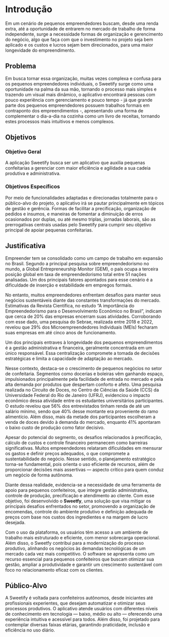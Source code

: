 # Introdução

Em um cenário de pequenos empreendedores buscam, desde uma renda extra, até a oportunidade de entrarem no mercado de trabalho de forma independente, surge a necessidade formas de organização e gerencimento do negócio, algo que faça com que o investimento no projeto seja bem aplicado e os custos e lucros sejam bem direcionados, para uma maior longevidade do empreendimento.

## Problema

Em busca tornar essa organização, muitas vezes complexa e confusa para os pequenos empreendedores individuais, o Sweetify surge como uma oportunidade na palma da sua mão, tornando o processo mais simples e trazendo um visual mais dinâmico, o aplicativo encontrará pessoas com pouco experiência com gerenciamento e pouco tempo - já que grande parte dos pequenos empreendedores possuem trabalhos formais em contraponto dos empreendimentos -, apresentando uma forma de complementar o dia-a-dia na cozinha como um livro de receitas, tornando estes processos mais intuitivos e menos complexos.

## Objetivos

### Objetivo Geral
A aplicação Sweetify busca ser um aplicativo que auxilia pequenas confeitarias a gerenciar com maior eficiência e agilidade a sua cadeia produtiva e administrativa. 

### Objetivos Específicos

Por meio de funcionalidades adaptadas e direcionadas totalmente para o público-alvo do projeto, o aplicativo irá se pautar principalmente em tópicos de gestão e gerência. Formas de facilitar a precificação, organização de pedidos e insumos, e maneiras de fomentar a diminuição de erros ocasionados por duplas, ou até mesmo triplas, jornadas laborais, são as prerrogativas centrais usadas pelo Sweetify para cumprir seu objetivo principal de apoiar pequenas confeitarias.

## Justificativa

Empreender tem se consolidado como um campo de trabalho em expansão no Brasil. Segundo a principal pesquisa sobre empreendedorismo no mundo, a Global Entrepreneurship Monitor (GEM), o país ocupa a terceira posição global em taxa de empreendedorismo total entre 51 nações analisadas. Um dos principais fatores apontados para esse cenário é a dificuldade de inserção e estabilidade em empregos formais.

No entanto, muitos empreendedores enfrentam desafios para manter seus negócios sustentáveis diante das constantes transformações do mercado. Estimativas da Revista Científica, no estudo “A importância do Empreendedorismo para o Desenvolvimento Econômico no Brasil”, indicam que cerca de 20% das empresas encerram suas atividades. Corroborando com esse dado, uma pesquisa do Sebrae, realizada entre 2018 e 2022, revelou que 29% dos Microempreendedores Individuais (MEIs) fecharam suas empresas em até cinco anos de funcionamento.

Um dos principais entraves à longevidade dos pequenos empreendimentos é a gestão administrativa e financeira, geralmente concentrada em um único responsável. Essa centralização compromete a tomada de decisões estratégicas e limita a capacidade de adaptação ao mercado.

Nesse contexto, destaca-se o crescimento de pequenos negócios no setor de confeitaria. Segmentos como docerias e boleiras vêm ganhando espaço, impulsionados principalmente pela facilidade de entrada no mercado e pela alta demanda por produtos que despertam conforto e afeto. Uma pesquisa realizada no Circuito de Doces, no Centro de Ciências da Saúde (CCS) da Universidade Federal do Rio de Janeiro (UFRJ), evidenciou o impacto econômico dessa atividade entre os estudantes universitários participantes. O estudo revelou que 56% dos entrevistados tinham renda de até um salário mínimo, sendo que 40% desse montante era proveniente do ramo alimentício. Além disso, mais da metade dos participantes escolheram a venda de doces devido à demanda do mercado, enquanto 41% apontaram o baixo custo de produção como fator decisivo.

Apesar do potencial do segmento, os desafios relacionados à precificação, cálculo de custos e controle financeiro permanecem como barreiras significativas. Muitos empreendedores relataram dificuldades em mensurar os gastos e definir preços adequados, o que compromete a sustentabilidade do negócio. Nesse sentido, o planejamento estratégico torna-se fundamental, pois orienta o uso eficiente de recursos, além de proporcionar decisões mais assertivas — aspecto crítico para quem conduz um negócio de forma autônoma.

Diante dessa realidade, evidencia-se a necessidade de uma ferramenta de apoio para pequenos confeiteiros, que integre gestão administrativa, controle de produção, precificação e atendimento ao cliente. Com esse objetivo, foi desenvolvido o **Sweetfy**, uma solução que visa mitigar os principais desafios enfrentados no setor, promovendo a organização de encomendas, controle do ambiente produtivo e definição adequada de preços com base nos custos dos ingredientes e na margem de lucro desejada.

Com o uso da plataforma, os usuários têm acesso a um ambiente de trabalho mais estruturado e eficiente, com menor sobrecarga operacional. Além disso, o Sweetfy contribui para a modernização do processo produtivo, alinhando os negócios às demandas tecnológicas de um mercado cada vez mais competitivo. O software se apresenta como um recurso essencial para pequenos confeiteiros que buscam otimizar sua gestão, ampliar a produtividade e garantir um crescimento sustentável com foco no relacionamento eficaz com os clientes.

## Público-Alvo

A Sweetify é voltada para confeiteiros autônomos, desde iniciantes até profissionais experientes, que desejam automatizar e otimizar seus processos produtivos. O aplicativo atende usuários com diferentes níveis de conhecimento em tecnologia — baixo, médio ou alto — oferecendo uma experiência intuitiva e acessível para todos. Além disso, foi projetado para contemplar diversas faixas etárias, garantindo praticidade, inclusão e eficiência no uso diário.
